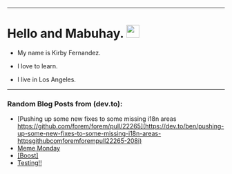 
<img src="https://komarev.com/ghpvc/?username=kirbygit&style=flat-square&color=blue" alt=""/>

---
<h1>
  Hello and Mabuhay.
  <img src="https://media.giphy.com/media/hvRJCLFzcasrR4ia7z/giphy.gif" width="30px"/>
</h1>

- My name is Kirby Fernandez.

- I love to learn.

- I live in Los Angeles.

---

### Random Blog Posts from (dev.to):
<!-- BLOG-POST-LIST:START -->
- [Pushing up some new fixes to some missing i18n areas https://github.com/forem/forem/pull/22265](https://dev.to/ben/pushing-up-some-new-fixes-to-some-missing-i18n-areas-httpsgithubcomforemforempull22265-208i)
- [Meme Monday](https://dev.to/ben/meme-monday-4532)
- [[Boost]](https://dev.to/ben/-1djh)
- [Testing!!](https://dev.to/ben/testing-1kd1)
<!-- BLOG-POST-LIST:END -->
